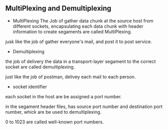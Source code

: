 ## MultiPlexing and Demultiplexing
- MultiPlexing
The Job of gather data chunk at the source host from different sockets, encapsulating each data chunk with header information to create segaments 
are called MultiPlexing.

jusk like the job of gather everyone's mail, and post it to post service.


- Demultiplexing

the job of delivery the data in a transport-layer segament to the correct socket are called demultiplexing.

just like the job of postman, delivey each mail to each person.

- socket identifier

each socket in the host are be assigned a port number.

in the segament header files, has source port number and destination port number, whick are be used to demultiplexing.

0 to 1023 are called well-known port numbers.